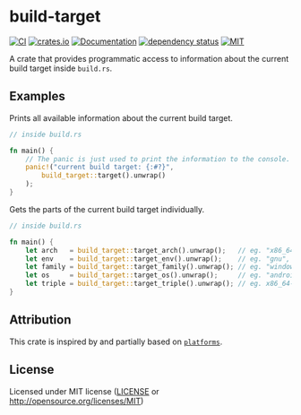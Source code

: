 # build-target

[![CI](https://github.com/OpenByteDev/build-target/actions/workflows/ci.yml/badge.svg)](https://github.com/OpenByteDev/build-target/actions/workflows/ci.yml)
[![crates.io](https://img.shields.io/crates/v/build-target.svg)](https://crates.io/crates/build-target)
[![Documentation](https://docs.rs/build-target/badge.svg)](https://docs.rs/build-target)
[![dependency status](https://deps.rs/repo/github/openbytedev/build-target/status.svg)](https://deps.rs/repo/github/openbytedev/build-target)
[![MIT](https://img.shields.io/crates/l/build-target.svg)](https://github.com/OpenByteDev/build-target/blob/master/LICENSE)

A crate that provides programmatic access to information about the current build target inside `build.rs`.

## Examples
Prints all available information about the current build target.
```rust
// inside build.rs

fn main() {
    // The panic is just used to print the information to the console.
    panic!("current build target: {:#?}",
        build_target::target().unwrap()
    );
}
```

Gets the parts of the current build target individually.
```rust
// inside build.rs

fn main() {
    let arch   = build_target::target_arch().unwrap();   // eg. "x86_64", "aarch64", ...
    let env    = build_target::target_env().unwrap();    // eg. "gnu", "msvc", ...
    let family = build_target::target_family().unwrap(); // eg. "windows", "unix", ...
    let os     = build_target::target_os().unwrap();     // eg. "android", "linux", ...
    let triple = build_target::target_triple().unwrap(); // eg. x86_64-unknown-linux-gnu", ...
}
```

## Attribution
This crate is inspired by and partially based on [`platforms`](https://crates.io/crates/platforms).

## License
Licensed under MIT license ([LICENSE](https://github.com/OpenByteDev/build-target/blob/master/LICENSE) or http://opensource.org/licenses/MIT)
